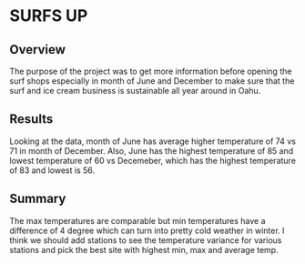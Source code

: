 # SURFS UP
## Overview
The purpose of the project was to get more information before opening the surf shops especially in month of June and December to make sure that the surf and ice cream business is sustainable all year around in Oahu.
## Results
Looking at the data, month of June has average higher temperature of 74 vs 71 in month of December. Also, June has the highest temperature of 85 and lowest temperature of 60 vs Decemeber, which has the highest temperature of 83 and lowest is 56. 
## Summary
The max temperatures are comparable but min temperatures have a difference of 4 degree which can turn into pretty cold weather in winter. I think we should add stations to see the temperature variance for various stations and pick the best site with highest min, max and average temp.
